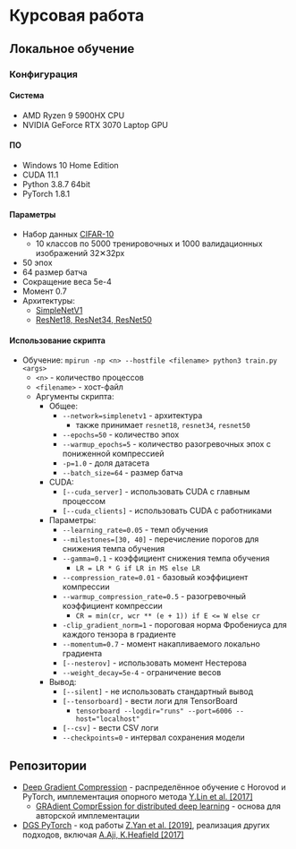 # Курсовая работа

## Локальное обучение

### Конфигурация

#### Система

- AMD Ryzen 9 5900HX CPU
- NVIDIA GeForce RTX 3070 Laptop GPU

#### ПО

- Windows 10 Home Edition
- CUDA 11.1
- Python 3.8.7 64bit
- PyTorch 1.8.1

#### Параметры

- Набор данных [CIFAR-10](https://www.cs.toronto.edu/~kriz/cifar.html)
  - 10 классов по 5000 тренировочных и 1000 валидационных изображений 32✕32px
- 50 эпох
- 64 размер батча
- Сокращение веса 5e-4
- Момент 0.7
- Архитектуры:
  - [SimpleNetV1]("https://arxiv.org/abs/1608.06037")
  - [ResNet18, ResNet34, ResNet50](https://arxiv.org/abs/1512.03385v1)

#### Использование скрипта

- Обучение:
`mpirun -np <n> --hostfile <filename> python3 train.py <args>`
  - `<n>` - количество процессов
  - `<filename>` - хост-файл
  - Аргументы скрипта:
    - Общее:
      - `--network=simplenetv1` - архитектура
        - также принимает `resnet18`, `resnet34`, `resnet50`
      - `--epochs=50` - количество эпох
      - `--warmup_epochs=5` - количество разогревочных эпох с пониженной компрессией
      - `-p=1.0` - доля датасета
      - `--batch_size=64` - размер батча
    - CUDA:
      - `[--cuda_server]` - использовать CUDA с главным процессом
      - `[--cuda_clients]` - использовать CUDA с работниками
    - Параметры:
      - `--learning_rate=0.05` - темп обучения
      - `--milestones=[30, 40]` - перечисление порогов для снижения темпа обучения
      - `--gamma=0.1` - коэффициент снижения темпа обучения
        - `LR = LR * G if LR in MS else LR`
      - `--compression_rate=0.01` - базовый коэффициент компрессии
      - `--warmup_compression_rate=0.5` - разогревочный коэффициент компрессии
        - `CR = min(cr, wcr ** (e + 1)) if E <= W else cr`
      - `-clip_gradient_norm=1` - пороговая норма Фробениуса для каждого тензора в градиенте
      - `--momentum=0.7` - момент накапливаемого локально градиента
      - `[--nesterov]` - использовать момент Нестерова
      - `--weight_decay=5e-4` - ограничение весов
    - Вывод:
      - `[--silent]` - не использовать стандартный вывод
      - `[--tensorboard]` - вести логи для TensorBoard
        - `tensorboard --logdir="runs" --port=6006 --host="localhost"`
      - `[--csv]` - вести CSV логи
      - `--checkpoints=0` - интервал сохранения модели

## Репозитории

- [Deep Gradient Compression](https://github.com/synxlin/deep-gradient-compression) - распределённое обучение с Horovod и PyTorch, имплементация опорного метода [Y.Lin et al. [2017]](2)
  - [GRAdient ComprEssion for distributed deep learning](https://github.com/sands-lab/grace) - основа для авторской имплементации
- [DGS PyTorch](https://github.com/yanring/DGS) - код работы [Z.Yan et al. [2019]](https://dl.acm.org/doi/10.1145/3404397.3404401), реализация других подходов, включая [A.Aji, K.Heafield [2017]](1)

[1]: https://arxiv.org/abs/1704.05021 "A.Aji, K.Heafield [2017]"
[2]: https://arxiv.org/abs/1712.01887 "Y.Lin et al. [2017]"
